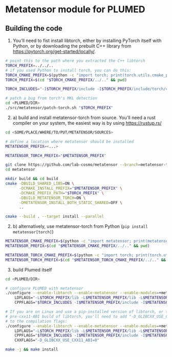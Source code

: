 # Metatensor module for PLUMED


## Building the code

1. You'll need to fist install libtorch, either by installing PyTorch itself
   with Python, or by downloading the prebuilt C++ library from
   https://pytorch.org/get-started/locally/.

```bash
# point this to the path where you extracted the C++ libtorch
TORCH_PREFIX=../../..
# if you used Python to install torch, you can do this:
TORCH_CMAKE_PREFIX=$(python -c "import torch; print(torch.utils.cmake_prefix_path)")
TORCH_PREFIX=$(cd "$TORCH_CMAKE_PREFIX/../.." && pwd)

TORCH_INCLUDES="-I$TORCH_PREFIX/include -I$TORCH_PREFIX/include/torch/csrc/api/include"

# patch a bug from torch's MKL detection
cd <PLUMED/DIR>
./src/metatensor/patch-torch.sh "$TORCH_PREFIX"
```

2. a) build and install metatensor-torch from source. You'll need a rust
      compiler on your system, the easiest way is by using https://rustup.rs/

```bash
cd <SOME/PLACE/WHERE/TO/PUT/METATENSOR/SOURCES>

# define a location where metatensor should be installed
METATENSOR_PREFIX=<...>

METATENSOR_TORCH_PREFIX="$METATENSOR_PREFIX"

git clone https://github.com/lab-cosmo/metatensor --branch=metatensor-torch-v0.4.0
cd metatensor

mkdir build && cd build
cmake -DBUILD_SHARED_LIBS=ON \
      -DCMAKE_INSTALL_PREFIX="$METATENSOR_PREFIX" \
      -DCMAKE_PREFIX_PATH="$TORCH_PREFIX" \
      -DBUILD_METATENSOR_TORCH=ON \
      -DMETATENSOR_INSTALL_BOTH_STATIC_SHARED=OFF \
      ..

cmake --build . --target install --parallel
```

2. b) alternatively, use metatensor-torch from Python (`pip install metatensor[torch]`)

```bash
METATENSOR_CMAKE_PREFIX=$(python -c "import metatensor; print(metatensor.utils.cmake_prefix_path)")
METATENSOR_PREFIX=$(cd "$METATENSOR_CMAKE_PREFIX/../.." && pwd)

METATENSOR_TORCH_CMAKE_PREFIX=$(python -c "import torch; print(torch.utils.cmake_prefix_path)")
METATENSOR_TORCH_PREFIX=$(cd "$METATENSOR_TORCH_CMAKE_PREFIX/../.." && pwd)
```

3. build Plumed itself

```bash
cd <PLUMED/DIR>

# configure PLUMED with metatensor
./configure --enable-libtorch --enable-metatensor --enable-modules=+metatensor \
    LDFLAGS="-L$TORCH_PREFIX/lib -L$METATENSOR_PREFIX/lib -L$METATENSOR_TORCH_PREFIX/lib" \
    CPPFLAGS="$TORCH_INCLUDES -I$METATENSOR_PREFIX/include -I$METATENSOR_TORCH_PREFIX/include"

# If you are on Linux and use a pip-installed version of libtorch, or the
# pre-cxx11-ABI build of libtorch, you'll need to add "-D_GLIBCXX_USE_CXX11_ABI=0"
# to the compilation flags:
./configure --enable-libtorch --enable-metatensor --enable-modules=+metatensor \
    LDFLAGS="-L$TORCH_PREFIX/lib -L$METATENSOR_PREFIX/lib -L$METATENSOR_TORCH_PREFIX/lib" \
    CPPFLAGS="$TORCH_INCLUDES -I$METATENSOR_PREFIX/include -I$METATENSOR_TORCH_PREFIX/include" \
    CXXFLAGS="-D_GLIBCXX_USE_CXX11_ABI=0"

make -j && make install
```
